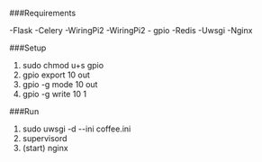 ###Requirements

-Flask
-Celery
-WiringPi2
-WiringPi2 - gpio
-Redis
-Uwsgi
-Nginx

###Setup
 1. sudo chmod u+s gpio
 2. gpio export 10 out
 3. gpio -g mode 10 out
 4. gpio -g write 10 1
 
###Run
1. sudo uwsgi -d --ini coffee.ini
2. supervisord
3. (start) nginx
 
